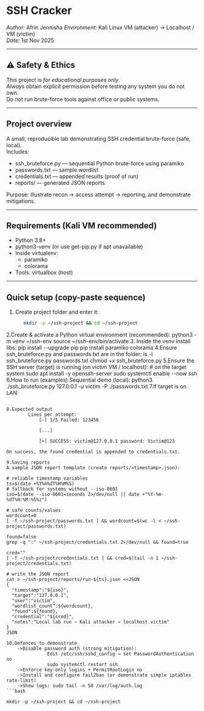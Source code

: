 # SSH Cracker 

*Author:* Afrin Jennisha 
*Environment:* Kali Linux VM (attacker) → Localhost / VM (victim)  
*Date:* 1st Nov 2025

---

## ⚠ Safety & Ethics
This project is *for educational purposes only*.  
*Always* obtain explicit permission before testing any system you do not own.  
Do not run brute-force tools against office or public systems.

---

## Project overview
A small, reproducible lab demonstrating SSH credential brute-force (safe, local).  
Includes:
- ssh_bruteforce.py — sequential Python brute-force using paramiko
- passwords.txt — sample wordlist
- credentials.txt — appended results (proof of run)
- reports/ — generated JSON reports 

Purpose: illustrate recon → access attempt → reporting, and demonstrate mitigations.

---

## Requirements (Kali VM recommended)
- Python 3.8+
- python3-venv (or use get-pip.py if apt unavailable)
- Inside virtualenv:
  - paramiko
  - colorama
- Tools:  virtualbox (host)

---

## Quick setup (copy-paste sequence)
1. Create project folder and enter it:
   ```bash
      mkdir -p ~/ssh-project && cd ~/ssh-project

2.Create & activate a Python virtual environment (recommended):
      python3 -m venv ~/ssh-env
      source ~/ssh-env/bin/activate
3. Inside the venv install libs:
      pip install --upgrade pip
      pip install paramiko colorama
4.Ensure ssh_bruteforce.py and passwords.txt are in the folder:
      ls -l ssh_bruteforce.py passwords.txt
      chmod +x ssh_bruteforce.py
5.Ensure the SSH server (target) is running (on victim VM / localhost):
      # on the target system
            sudo apt install -y openssh-server
            sudo systemctl enable --now ssh
6.How to run (examples)
      Sequential demo (local):
            python3 ./ssh_bruteforce.py 127.0.0.1 -u victim -P ./passwords.txt
7.If target is on LAN:
```````python3 ./ssh_bruteforce.py 192.168.1.33 -u testuser -P ./passwords.txt --delay 0.5

8.Expected output
        Lines per attempt:
            [-] 1/5 Failed: 123456

            [...]

            [+] SUCCESS: victim@127.0.0.1 password: Victim@123

On success, the found credential is appended to credentials.txt.

9.Saving reports 
A sample JSON report template (create reports/<timestamp>.json):

# reliable timestamp variables
ts=$(date +%Y%m%dT%H%M%S)
# fallback for systems without --iso-8601
iso=$(date --iso-8601=seconds 2>/dev/null || date +"%Y-%m-%dT%H:%M:%S%z")

# safe counts/values
wordcount=0
[ -f ~/ssh-project/passwords.txt ] && wordcount=$(wc -l < ~/ssh-project/passwords.txt)

found=false
grep -q ":" ~/ssh-project/credentials.txt 2>/dev/null && found=true

cred=""
[ -f ~/ssh-project/credentials.txt ] && cred=$(tail -n 1 ~/ssh-project/credentials.txt)

# write the JSON report
cat > ~/ssh-project/reports/run-${ts}.json <<JSON
{
  "timestamp":"${iso}",
  "target":"127.0.0.1",
  "user":"victim",
  "wordlist_count":${wordcount},
  "found":${found},
  "credential":"${cred}",
  "notes":"Local lab run — Kali attacker → localhost victim"
}
JSON

10.Defences to demonstrate
    ->Disable password auth (strong mitigation):
               Edit /etc/ssh/sshd_config → set PasswordAuthentication no
               sudo systemctl restart ssh
    ->Enforce key-only logins + PermitRootLogin no
    ->Install and configure fail2ban (or demonstrate simple iptables rate-limit)
    ->Show logs: sudo tail -n 50 /var/log/auth.log
```bash

mkdir -p ~/ssh-project && cd ~/ssh-project
